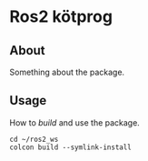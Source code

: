 # Ros2 kötprog
## About

Something about the package.

## Usage

How to *build* and use the package.

    cd ~/ros2_ws
    colcon build --symlink-install

